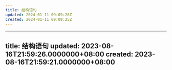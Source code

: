 ```yaml
---
title: 结构语句
updated: 2024-01-11 09:09:26Z
created: 2024-01-11 09:09:25Z
---
```


---
title: 结构语句
updated: 2023-08-16T21:59:26.0000000+08:00
created: 2023-08-16T21:59:21.0000000+08:00
---

